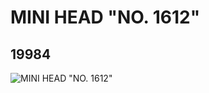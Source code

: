 # MINI HEAD "NO. 1612"
## 19984
![MINI HEAD "NO. 1612"](https://lc-www-live-s.legocdn.com/media/bricks/5/2/6102899.jpg)